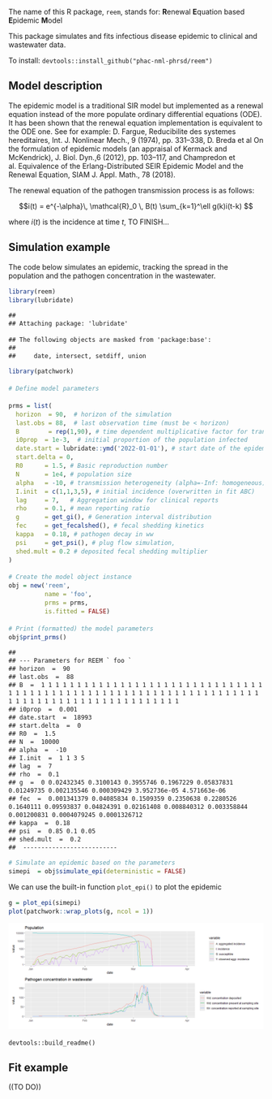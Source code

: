 
The name of this R package, `reem`, stands for: **R**enewal **E**quation
based **E**pidemic **M**odel

This package simulates and fits infectious disease epidemic to clinical
and wastewater data.

To install: `devtools::install_github("phac-nml-phrsd/reem")`

## Model description

The epidemic model is a traditional SIR model but implemented as a
renewal equation instead of the more populate ordinary differential
equations (ODE). It has been shown that the renewal equation
implementation is equivalent to the ODE one. See for example: D. Fargue,
Reducibilite des systemes hereditaires, Int. J. Nonlinear Mech., 9
(1974), pp. 331–338, D. Breda et al On the formulation of epidemic
models (an appraisal of Kermack and McKendrick), J. Biol. Dyn.,6 (2012),
pp. 103–117, and Champredon et al. Equivalence of the Erlang-Distributed
SEIR Epidemic Model and the Renewal Equation, SIAM J. Appl. Math., 78
(2018).

The renewal equation of the pathogen transmission process is as follows:

$$i(t) = e^{-\alpha}\, \mathcal{R}_0 \, B(t) 
        \sum_{k=1}^\ell g(k)i(t-k) $$

where $i(t)$ is the incidence at time $t$, TO FINISH…

## Simulation example

The code below simulates an epidemic, tracking the spread in the
population and the pathogen concentration in the wastewater.

``` r
library(reem)
library(lubridate)
```

    ## 
    ## Attaching package: 'lubridate'

    ## The following objects are masked from 'package:base':
    ## 
    ##     date, intersect, setdiff, union

``` r
library(patchwork)

# Define model parameters

prms = list(
  horizon  = 90,  # horizon of the simulation
  last.obs = 88,  # last observation time (must be < horizon)
  B        = rep(1,90), # time dependent multiplicative factor for transmission
  i0prop  = 1e-3,  # initial proportion of the population infected
  date.start = lubridate::ymd('2022-01-01'), # start date of the epidemic
  start.delta = 0, 
  R0      = 1.5, # Basic reproduction number
  N       = 1e4, # population size
  alpha   = -10, # transmission heterogeneity (alpha=-Inf: homogeneous)
  I.init  = c(1,1,3,5), # initial incidence (overwritten in fit ABC)
  lag     = 7,   # Aggregation window for clinical reports
  rho     = 0.1, # mean reporting ratio
  g       = get_gi(), # Generation interval distribution
  fec     = get_fecalshed(), # fecal shedding kinetics
  kappa   = 0.18, # pathogen decay in ww
  psi     = get_psi(), # plug flow simulation,
  shed.mult = 0.2 # deposited fecal shedding multiplier  
)

# Create the model object instance
obj = new('reem', 
          name = 'foo', 
          prms = prms, 
          is.fitted = FALSE)

# Print (formatted) the model parameters
obj$print_prms()
```

    ## 
    ## --- Parameters for REEM ` foo `
    ## horizon  =  90 
    ## last.obs  =  88 
    ## B  =  1 1 1 1 1 1 1 1 1 1 1 1 1 1 1 1 1 1 1 1 1 1 1 1 1 1 1 1 1 1 1 1 1 1 1 1 1 1 1 1 1 1 1 1 1 1 1 1 1 1 1 1 1 1 1 1 1 1 1 1 1 1 1 1 1 1 1 1 1 1 1 1 1 1 1 1 1 1 1 1 1 1 1 1 1 1 1 1 1 1 
    ## i0prop  =  0.001 
    ## date.start  =  18993 
    ## start.delta  =  0 
    ## R0  =  1.5 
    ## N  =  10000 
    ## alpha  =  -10 
    ## I.init  =  1 1 3 5 
    ## lag  =  7 
    ## rho  =  0.1 
    ## g  =  0 0.02432345 0.3100143 0.3955746 0.1967229 0.05837831 0.01249735 0.002135546 0.000309429 3.952736e-05 4.571663e-06 
    ## fec  =  0.001341379 0.04085834 0.1509359 0.2350638 0.2280526 0.1640111 0.09593837 0.04824391 0.02161408 0.008840312 0.003358844 0.001200831 0.0004079245 0.0001326712 
    ## kappa  =  0.18 
    ## psi  =  0.85 0.1 0.05 
    ## shed.mult  =  0.2 
    ##  --------------------------

``` r
# Simulate an epidemic based on the parameters
simepi  = obj$simulate_epi(deterministic = FALSE)
```

We can use the built-in function `plot_epi()` to plot the epidemic

``` r
g = plot_epi(simepi)
plot(patchwork::wrap_plots(g, ncol = 1))
```

![](README_files/figure-gfm/plot_epi-1.png)<!-- -->

`devtools::build_readme()`

## Fit example

((TO DO))
